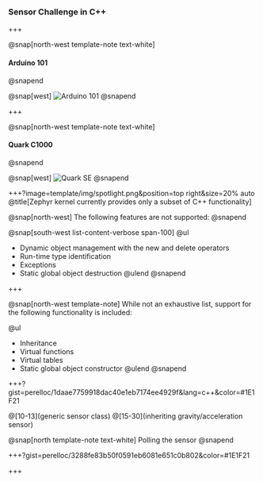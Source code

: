### Sensor Challenge in C++

+++

@snap[north-west template-note text-white]
#### Arduino 101
@snapend

@snap[west]
![Arduino 101](https://docs.zephyrproject.org/latest/_images/arduino_101.jpg)
@snapend

+++

@snap[north-west template-note text-white]
#### Quark C1000
@snapend

@snap[west]
![Quark SE](https://www.mouser.se/images/IntelQuarkSE-Fig4.jpg)
@snapend

+++?image=template/img/spotlight.png&position=top right&size=20% auto
@title[Zephyr kernel currently provides only a subset of C++ functionality]

@snap[north-west]
The following features are not supported:
@snapend


@snap[south-west list-content-verbose span-100]
@ul[](false)
- Dynamic object management with the new and delete operators
- Run-time type identification
- Exceptions
- Static global object destruction
@ulend
@snapend

+++

@snap[north-west template-note]
While not an exhaustive list, support for the following functionality is included:

@ul[](false)
- Inheritance
- Virtual functions
- Virtual tables
- Static global object constructor
@ulend
@snapend

+++?gist=perelloc/1daae7759918dac40e1eb7174ee4929f&lang=c++&color=#1E1F21

@[10-13](generic sensor class)
@[15-30](inheriting gravity/acceleration sensor)

@snap[north template-note text-white]
Polling the sensor
@snapend


+++?gist=perelloc/3288fe83b50f0591eb6081e651c0b802&color=#1E1F21


+++

